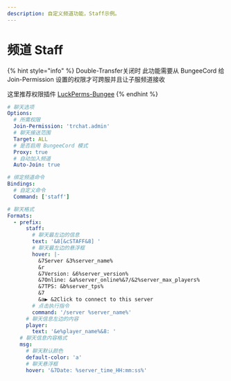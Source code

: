 ```yaml
---
description: 自定义频道功能，Staff示例。
---
```


# 频道 Staff

{% hint style="info" %}
Double-Transfer关闭时
此功能需要从 BungeeCord 给 Join-Permission 设置的权限才可跨服并且让子服频道接收

这里推荐权限插件 [LuckPerms-Bungee](https://luckperms.net/download)
{% endhint %}

```yaml
# 聊天选项
Options:
  # 所需权限
  Join-Permission: 'trchat.admin'
  # 聊天接送范围
  Target: ALL
  # 是否启用 BungeeCord 模式
  Proxy: true
  # 自动加入频道
  Auto-Join: true

# 绑定频道命令
Bindings:
  # 自定义命令
  Command: ['staff']

# 聊天格式
Formats:
  - prefix:
      staff:
        # 聊天最左边的信息
        text: '&8[&cSTAFF&8] '
        # 聊天最左边的悬浮框
        hover: |-
          &7Server &3%server_name%
          &r
          &7Version: &6%server_version%
          &7Online: &a%server_online%&7/&2%server_max_players%
          &7TPS: &b%server_tps%
          &7
          &a▶ &2Click to connect to this server
        # 点击执行指令
        command: '/server %server_name%'
      # 聊天信息左边的内容
      player:
        text: '&e%player_name%&8: '
    # 聊天信息内容格式
    msg:
      # 聊天默认颜色
      default-color: 'a'
      # 聊天悬浮框
      hover: '&7Date: %server_time_HH:mm:ss%'
```
